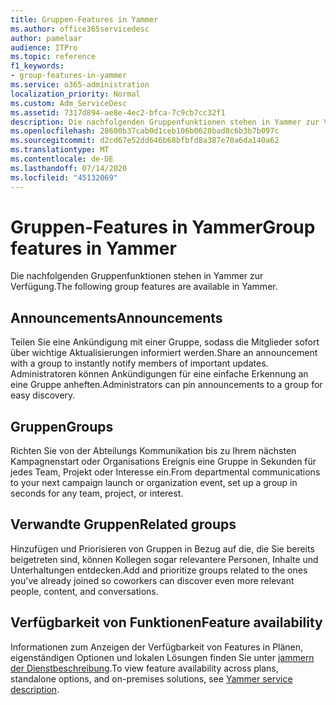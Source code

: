 ```yaml
---
title: Gruppen-Features in Yammer
ms.author: office365servicedesc
author: pamelaar
audience: ITPro
ms.topic: reference
f1_keywords:
- group-features-in-yammer
ms.service: o365-administration
localization_priority: Normal
ms.custom: Adm_ServiceDesc
ms.assetid: 7317d894-ae8e-4ec2-bfca-7c9cb7cc32f1
description: Die nachfolgenden Gruppenfunktionen stehen in Yammer zur Verfügung.
ms.openlocfilehash: 28600b37cab0d1ceb106b0628bad8c6b3b7b097c
ms.sourcegitcommit: d2cd67e52dd646b68bfbfd8a387e70a6da140a62
ms.translationtype: MT
ms.contentlocale: de-DE
ms.lasthandoff: 07/14/2020
ms.locfileid: "45132069"
---
```

# <a name="group-features-in-yammer"></a><span data-ttu-id="cb20b-103">Gruppen-Features in Yammer</span><span class="sxs-lookup"><span data-stu-id="cb20b-103">Group features in Yammer</span></span>

<span data-ttu-id="cb20b-104">Die nachfolgenden Gruppenfunktionen stehen in Yammer zur Verfügung.</span><span class="sxs-lookup"><span data-stu-id="cb20b-104">The following group features are available in Yammer.</span></span>
  
## <a name="announcements"></a><span data-ttu-id="cb20b-105">Announcements</span><span class="sxs-lookup"><span data-stu-id="cb20b-105">Announcements</span></span>

<span data-ttu-id="cb20b-106">Teilen Sie eine Ankündigung mit einer Gruppe, sodass die Mitglieder sofort über wichtige Aktualisierungen informiert werden.</span><span class="sxs-lookup"><span data-stu-id="cb20b-106">Share an announcement with a group to instantly notify members of important updates.</span></span> <span data-ttu-id="cb20b-107">Administratoren können Ankündigungen für eine einfache Erkennung an eine Gruppe anheften.</span><span class="sxs-lookup"><span data-stu-id="cb20b-107">Administrators can pin announcements to a group for easy discovery.</span></span>
  
## <a name="groups"></a><span data-ttu-id="cb20b-108">Gruppen</span><span class="sxs-lookup"><span data-stu-id="cb20b-108">Groups</span></span>

<span data-ttu-id="cb20b-109">Richten Sie von der Abteilungs Kommunikation bis zu Ihrem nächsten Kampagnenstart oder Organisations Ereignis eine Gruppe in Sekunden für jedes Team, Projekt oder Interesse ein.</span><span class="sxs-lookup"><span data-stu-id="cb20b-109">From departmental communications to your next campaign launch or organization event, set up a group in seconds for any team, project, or interest.</span></span>
  
## <a name="related-groups"></a><span data-ttu-id="cb20b-110">Verwandte Gruppen</span><span class="sxs-lookup"><span data-stu-id="cb20b-110">Related groups</span></span>

<span data-ttu-id="cb20b-111">Hinzufügen und Priorisieren von Gruppen in Bezug auf die, die Sie bereits beigetreten sind, können Kollegen sogar relevantere Personen, Inhalte und Unterhaltungen entdecken.</span><span class="sxs-lookup"><span data-stu-id="cb20b-111">Add and prioritize groups related to the ones you've already joined so coworkers can discover even more relevant people, content, and conversations.</span></span>
  
## <a name="feature-availability"></a><span data-ttu-id="cb20b-112">Verfügbarkeit von Funktionen</span><span class="sxs-lookup"><span data-stu-id="cb20b-112">Feature availability</span></span>

<span data-ttu-id="cb20b-113">Informationen zum Anzeigen der Verfügbarkeit von Features in Plänen, eigenständigen Optionen und lokalen Lösungen finden Sie unter [jammern der Dienstbeschreibung](yammer-service-description.md).</span><span class="sxs-lookup"><span data-stu-id="cb20b-113">To view feature availability across plans, standalone options, and on-premises solutions, see [Yammer service description](yammer-service-description.md).</span></span>
  